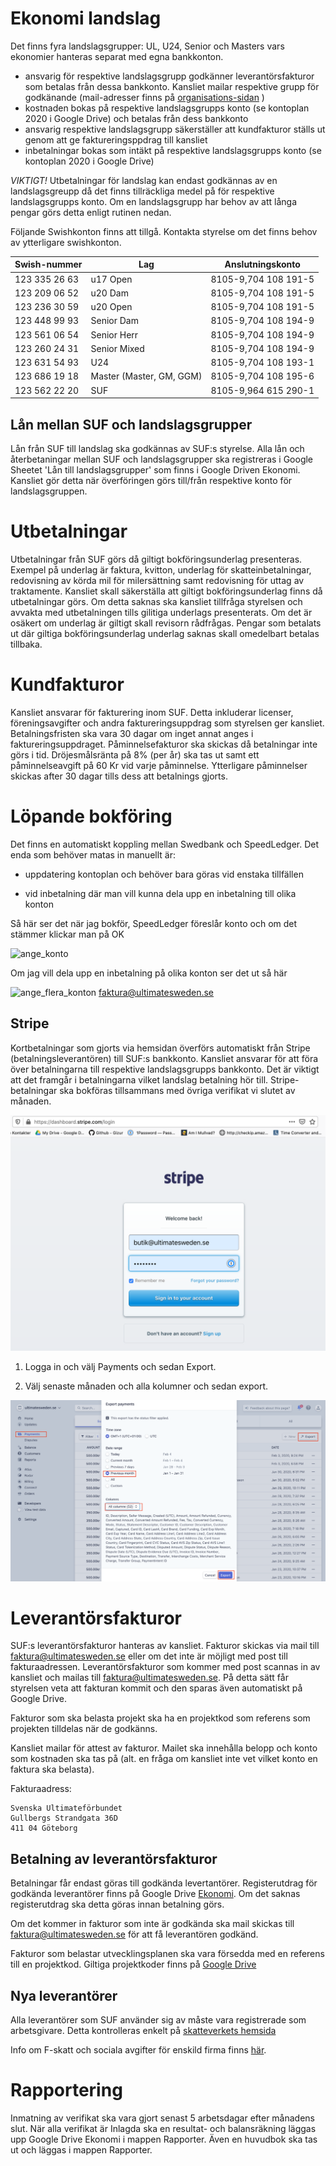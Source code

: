 # Ekonomi landslag

Det finns fyra landslagsgrupper: UL, U24, Senior och Masters vars ekonomier hanteras separat med egna bankkonton. 

* ansvarig för respektive landslagsgrupp godkänner leverantörsfakturor som betalas från dessa bankkonto. Kansliet mailar respektive grupp för godkänande (mail-adresser finns på [organisations-sidan](./organisation.html) )
* kostnaden bokas på respektive landslagsgrupps konto (se kontoplan 2020 i Google Drive) och betalas från dess bankkonto
* ansvarig respektive landslagsgrupp säkerställer att kundfakturor ställs ut genom att ge faktureringsppdrag till kansliet
* inbetalningar bokas som intäkt på respektive landslagsgrupps konto (se kontoplan 2020 i Google Drive)

*VIKTIGT!* Utbetalningar för landslag kan endast godkännas av en landslagsgreupp då det finns tillräckliga medel på för respektive landslagsgrupps konto. Om en landslagsgrupp har behov av att långa pengar görs detta enligt rutinen nedan.

Följande Swishkonton finns att tillgå. Kontakta styrelse om det finns behov av ytterligare swishkonton.


| Swish-nummer  | Lag                                 | Anslutningskonto     | 
|---------------|-------------------------------------|----------------------|
|123 335 26 63	| u17 Open                    	      | 8105-9,704 108 191-5 |
|123 209 06 52	| u20 Dam                             |	8105-9,704 108 191-5 |	
|123 236 30 59	| u20 Open                            |	8105-9,704 108 191-5 |	
|123 448 99 93	|	Senior Dam                          | 8105-9,704 108 194-9 |
|123 561 06 54	| Senior Herr                         | 8105-9,704 108 194-9 |
|123 260 24 31	| Senior Mixed                        | 8105-9,704 108 194-9 |
|123 631 54 93	| U24         	                      | 8105-9,704 108 193-1 |
|123 686 19 18	|	Master (Master, GM, GGM)            | 8105-9,704 108 195-6 |
|123 562 22 20	|	SUF                                 | 8105-9,964 615 290-1 |



## Lån mellan SUF och landslagsgrupper

Lån från SUF till landslag ska godkännas av SUF:s styrelse. Alla lån och återbetaningar mellan SUF och landslagsgrupper ska registreras i Google Sheetet 'Lån till landslagsgrupper' som finns i Google Driven Ekonomi. Kansliet gör detta när överföringen görs till/från respektive konto för landslagsgruppen.

# Utbetalningar

Utbetalningar från SUF görs då giltigt bokföringsunderlag presenteras. Exempel på underlag är faktura, kvitton, underlag för skatteinbetalningar, redovisning av körda mil för milersättning samt redovisning för uttag av traktamente. Kansliet skall  säkerställa att giltigt bokföringsunderlag finns då utbetalningar görs. Om detta saknas ska kansliet tillfråga styrelsen och avvakta med utbetalningen tills gilitiga underlags presenterats. Om det är osäkert om underlag är giltigt skall revisorn rådfrågas. Pengar som betalats ut där giltiga bokföringsunderlag underlag saknas skall omedelbart betalas tillbaka.


# Kundfakturor

Kansliet ansvarar för fakturering inom SUF. Detta inkluderar licenser, föreningsavgifter och andra faktureringsuppdrag som styrelsen ger kansliet. Betalningsfristen ska vara 30 dagar om inget annat anges i faktureringsuppdraget. Påminnelsefakturor ska skickas då betalningar inte görs i tid. Dröjesmålsränta på 8% (per år) ska tas ut samt ett påminnelseavgift på 60 Kr vid varje påminnelse. Ytterligare påminnelser skickas after 30 dagar tills dess att betalnings gjorts.


# Löpande bokföring

Det finns en automatiskt koppling mellan Swedbank och SpeedLedger. Det enda som behöver matas in manuellt är:

* uppdatering kontoplan och behöver bara göras vid enstaka tillfällen

* vid inbetalning där man vill kunna dela upp en inbetalning till olika konton

Så här ser det när jag bokför, SpeedLedger föreslår konto och om det stämmer klickar man på OK

![ange_konto](./media/Ekonomi/ange_konto.png "ange_konto")

Om jag vill dela upp en inbetalning på olika konton ser det ut så här

![ange_flera_konton](./media/Ekonomi/ange_flera_konton.png "ange_flera_konton")
faktura@ultimatesweden.se


## Stripe

Kortbetalningar som gjorts via hemsidan överförs automatiskt från Stripe (betalningsleverantören) till SUF:s bankkonto. Kansliet ansvarar för att föra över betalningarna till respektive landslagsgrupps bankkonto. Det är viktigt att det framgår i betalningarna vilket landslag betalning hör till. Stripe-betalningar ska bokföras tillsammans med övriga verifikat vi slutet av månaden.


![stripe_login](./media/Stripe/Stripe-login.png "stripe_login")

1. Logga in och välj Payments och sedan Export.

2. Välj senaste månaden och alla kolumner och sedan export.

![stripe_export](./media/Stripe/Stripe-export.png "stripe_export")


# Leverantörsfakturor 

SUF:s leverantörsfakturor hanteras av kansliet. Fakturor skickas via mail till 
faktura@ultimatesweden.se eller om det inte är möjligt med post till fakturaadressen. Leverantörsfakturor som kommer med post scannas in av kansliet och mailas till faktura@ultimatesweden.se. På detta sätt får styrelsen veta att fakturan kommit och den sparas även automatiskt på Google Drive. 

Fakturor som ska belasta projekt ska ha en projektkod som referens som projekten tilldelas när de godkänns. 

Kansliet mailar för attest av fakturor. Mailet ska innehålla belopp och konto som kostnaden ska tas på (alt. en fråga om  kansliet inte vet vilket konto en faktura ska belasta).

Fakturaadress:

```
Svenska Ultimateförbundet
Gullbergs Strandgata 36D
411 04 Göteborg
```

## Betalning av leverantörsfakturor

Betalningar får endast göras till godkända levertantörer. Registerutdrag för godkända leverantörer finns på Google Drive [Ekonomi](https://drive.google.com/drive/folders/1rzow1bCGvufOQIUeFHirGzi2CB_YC1XM). Om det saknas registerutdrag ska detta göras innan betalning görs.

Om det kommer in fakturor som inte är godkända ska mail skickas till faktura@ultimatesweden.se för att få leverantören godkänd.

Fakturor som belastar utvecklingsplanen ska vara försedda med en referens till en projektkod. Giltiga projektkoder finns på [Google Drive](https://drive.google.com/drive/folders/0AP8_MerwYwMTUk9PVA)


## Nya leverantörer

Alla leverantörer som SUF använder sig av måste vara registrerade som arbetsgivare. Detta kontrolleras enkelt på [skatteverkets hemsida](https://www.skatteverket.se/privat/sjalvservice/allaetjanster/tjanster/hamtaforetagsinformation.4.3810a01c150939e893f3e69.html)

Info om F-skatt och sociala avgifter för enskild firma finns [här](https://www.skatteverket.se/foretagochorganisationer/sjalvservice/svarpavanligafragor/nystartadeforetag/foretagfskattfaq/jagharstartatettforetaghurbetalasminasocialavgifteromjagharfskatt.5.10010ec103545f243e8000709.html). 


# Rapportering

Inmatning av verifikat ska vara gjort senast 5 arbetsdagar efter månadens slut. När alla verifikat är
Inlagda ska en resultat- och balansräkning läggas upp Google Drive Ekonomi i mappen Rapporter. Även en huvudbok ska tas ut och läggas i mappen Rapporter.


